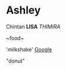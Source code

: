 # Ashley
Chintan
**LISA**
*THIMIRA*

~food~

'milkshake'
[Google](https://www.google.com/)


"donut"
[](https://www.google.com/url?sa=i&url=https%3A%2F%2Fsugargeekshow.com%2Frecipe%2Fclassic-baked-donut-recipe-with-colorful-glaze%2F&psig=AOvVaw0sOxzkPKzyJsB-7Yq2d1Sy&ust=1621481650446000&source=images&cd=vfe&ved=2ahUKEwjZgMb_59TwAhUVvWMGHa6lAOUQjRx6BAgAEAc)

